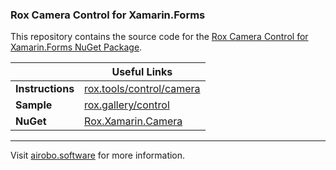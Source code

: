 ### Rox Camera Control for Xamarin.Forms

This repository contains the source code for the [Rox Camera Control for Xamarin.Forms NuGet Package](https://www.nuget.org/packages/Rox.Xamarin.Camera/).

| | Useful Links |
| --- | --- |
| **Instructions** | [rox.tools/control/camera](https://rox.tools/camera/) |
| **Sample** | [rox.gallery/control](https://rox.gallery/control/) |
| **NuGet** | [Rox.Xamarin.Camera](https://www.nuget.org/packages/Rox.Xamarin.Camera/) |

---
Visit [airobo.software](https://airobo.software/) for more information.
